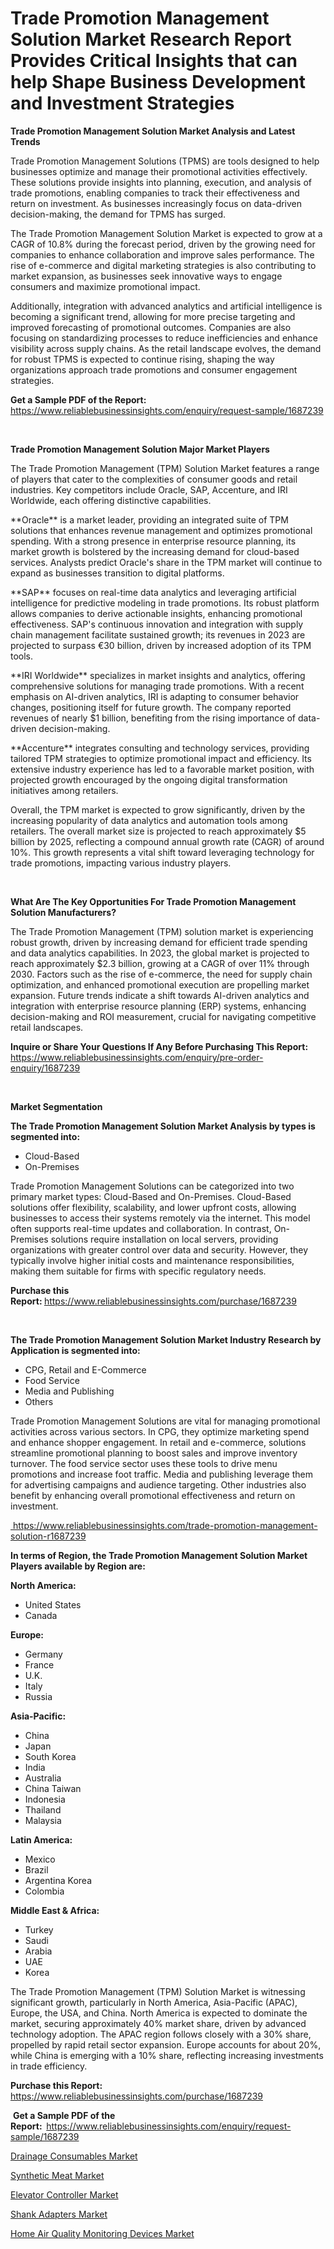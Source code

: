 <p><h1>Trade Promotion Management Solution Market Research Report Provides Critical Insights that can help Shape Business Development and Investment Strategies</h1></p><p><strong>Trade Promotion Management Solution Market Analysis and Latest Trends</strong></p>
<p><p>Trade Promotion Management Solutions (TPMS) are tools designed to help businesses optimize and manage their promotional activities effectively. These solutions provide insights into planning, execution, and analysis of trade promotions, enabling companies to track their effectiveness and return on investment. As businesses increasingly focus on data-driven decision-making, the demand for TPMS has surged.</p><p>The Trade Promotion Management Solution Market is expected to grow at a CAGR of 10.8% during the forecast period, driven by the growing need for companies to enhance collaboration and improve sales performance. The rise of e-commerce and digital marketing strategies is also contributing to market expansion, as businesses seek innovative ways to engage consumers and maximize promotional impact. </p><p>Additionally, integration with advanced analytics and artificial intelligence is becoming a significant trend, allowing for more precise targeting and improved forecasting of promotional outcomes. Companies are also focusing on standardizing processes to reduce inefficiencies and enhance visibility across supply chains. As the retail landscape evolves, the demand for robust TPMS is expected to continue rising, shaping the way organizations approach trade promotions and consumer engagement strategies.</p></p>
<p><strong>Get a Sample PDF of the Report:&nbsp;</strong> <a href="https://www.reliablebusinessinsights.com/enquiry/request-sample/1687239?utm_campaign=102&utm_medium=2&utm_source=Github&utm_content=ia&utm_term=16102024&utm_id=trade-promotion-management-solution">https://www.reliablebusinessinsights.com/enquiry/request-sample/1687239</a></p>
<p>&nbsp;</p>
<p><strong>Trade Promotion Management Solution Major Market Players</strong></p>
<p><p>The Trade Promotion Management (TPM) Solution Market features a range of players that cater to the complexities of consumer goods and retail industries. Key competitors include Oracle, SAP, Accenture, and IRI Worldwide, each offering distinctive capabilities.</p><p>**Oracle** is a market leader, providing an integrated suite of TPM solutions that enhances revenue management and optimizes promotional spending. With a strong presence in enterprise resource planning, its market growth is bolstered by the increasing demand for cloud-based services. Analysts predict Oracle's share in the TPM market will continue to expand as businesses transition to digital platforms.</p><p>**SAP** focuses on real-time data analytics and leveraging artificial intelligence for predictive modeling in trade promotions. Its robust platform allows companies to derive actionable insights, enhancing promotional effectiveness. SAP's continuous innovation and integration with supply chain management facilitate sustained growth; its revenues in 2023 are projected to surpass €30 billion, driven by increased adoption of its TPM tools.</p><p>**IRI Worldwide** specializes in market insights and analytics, offering comprehensive solutions for managing trade promotions. With a recent emphasis on AI-driven analytics, IRI is adapting to consumer behavior changes, positioning itself for future growth. The company reported revenues of nearly $1 billion, benefiting from the rising importance of data-driven decision-making.</p><p>**Accenture** integrates consulting and technology services, providing tailored TPM strategies to optimize promotional impact and efficiency. Its extensive industry experience has led to a favorable market position, with projected growth encouraged by the ongoing digital transformation initiatives among retailers.</p><p>Overall, the TPM market is expected to grow significantly, driven by the increasing popularity of data analytics and automation tools among retailers. The overall market size is projected to reach approximately $5 billion by 2025, reflecting a compound annual growth rate (CAGR) of around 10%. This growth represents a vital shift toward leveraging technology for trade promotions, impacting various industry players.</p></p>
<p>&nbsp;</p>
<p><strong>What Are The Key Opportunities For Trade Promotion Management Solution Manufacturers?</strong></p>
<p><p>The Trade Promotion Management (TPM) solution market is experiencing robust growth, driven by increasing demand for efficient trade spending and data analytics capabilities. In 2023, the global market is projected to reach approximately $2.3 billion, growing at a CAGR of over 11% through 2030. Factors such as the rise of e-commerce, the need for supply chain optimization, and enhanced promotional execution are propelling market expansion. Future trends indicate a shift towards AI-driven analytics and integration with enterprise resource planning (ERP) systems, enhancing decision-making and ROI measurement, crucial for navigating competitive retail landscapes.</p></p>
<p><strong>Inquire or Share Your Questions If Any Before Purchasing This Report:</strong> <a href="https://www.reliablebusinessinsights.com/enquiry/pre-order-enquiry/1687239?utm_campaign=102&utm_medium=2&utm_source=Github&utm_content=ia&utm_term=16102024&utm_id=trade-promotion-management-solution">https://www.reliablebusinessinsights.com/enquiry/pre-order-enquiry/1687239</a></p>
<p>&nbsp;</p>
<p><strong>Market Segmentation</strong></p>
<p><strong>The Trade Promotion Management Solution Market Analysis by types is segmented into:</strong></p>
<p><ul><li>Cloud-Based</li><li>On-Premises</li></ul></p>
<p><p>Trade Promotion Management Solutions can be categorized into two primary market types: Cloud-Based and On-Premises. Cloud-Based solutions offer flexibility, scalability, and lower upfront costs, allowing businesses to access their systems remotely via the internet. This model often supports real-time updates and collaboration. In contrast, On-Premises solutions require installation on local servers, providing organizations with greater control over data and security. However, they typically involve higher initial costs and maintenance responsibilities, making them suitable for firms with specific regulatory needs.</p></p>
<p><strong>Purchase this Report:&nbsp;</strong><a href="https://www.reliablebusinessinsights.com/purchase/1687239?utm_campaign=102&utm_medium=2&utm_source=Github&utm_content=ia&utm_term=16102024&utm_id=trade-promotion-management-solution">https://www.reliablebusinessinsights.com/purchase/1687239</a></p>
<p>&nbsp;</p>
<p><strong>The Trade Promotion Management Solution Market Industry Research by Application is segmented into:</strong></p>
<p><ul><li>CPG, Retail and E-Commerce</li><li>Food Service</li><li>Media and Publishing</li><li>Others</li></ul></p>
<p><p>Trade Promotion Management Solutions are vital for managing promotional activities across various sectors. In CPG, they optimize marketing spend and enhance shopper engagement. In retail and e-commerce, solutions streamline promotional planning to boost sales and improve inventory turnover. The food service sector uses these tools to drive menu promotions and increase foot traffic. Media and publishing leverage them for advertising campaigns and audience targeting. Other industries also benefit by enhancing overall promotional effectiveness and return on investment.</p></p>
<p><a href="https://www.reliablebusinessinsights.com/trade-promotion-management-solution-r1687239?utm_campaign=102&utm_medium=2&utm_source=Github&utm_content=ia&utm_term=16102024&utm_id=trade-promotion-management-solution">&nbsp;https://www.reliablebusinessinsights.com/trade-promotion-management-solution-r1687239</a></p>
<p><strong>In terms of Region, the Trade Promotion Management Solution Market Players available by Region are:</strong></p>
<p>
    <p> <strong> North America: </strong>
        <ul>
            <li>United States</li>
            <li>Canada</li>
        </ul>
        </p> 
    <p> <strong> Europe: </strong>
        <ul>
            <li>Germany</li>
            <li>France</li>
            <li>U.K.</li>
            <li>Italy</li>
            <li>Russia</li>
        </ul>
        </p> 
    <p> <strong> Asia-Pacific: </strong>
        <ul>
            <li>China</li>
            <li>Japan</li>
            <li>South Korea</li>
            <li>India</li>
            <li>Australia</li>
            <li>China Taiwan</li>
            <li>Indonesia</li>
            <li>Thailand</li>
            <li>Malaysia</li>
        </ul>
        </p> 
    <p> <strong> Latin America: </strong>
        <ul>
            <li>Mexico</li>
            <li>Brazil</li>
            <li>Argentina Korea</li>
            <li>Colombia</li>
        </ul>
        </p> 
    <p> <strong> Middle East & Africa: </strong>
        <ul>
            <li>Turkey</li>
            <li>Saudi</li>
            <li>Arabia</li>
            <li>UAE</li>
            <li>Korea</li>
        </ul>
    </p>
    </p>
<p><p>The Trade Promotion Management (TPM) Solution Market is witnessing significant growth, particularly in North America, Asia-Pacific (APAC), Europe, the USA, and China. North America is expected to dominate the market, securing approximately 40% market share, driven by advanced technology adoption. The APAC region follows closely with a 30% share, propelled by rapid retail sector expansion. Europe accounts for about 20%, while China is emerging with a 10% share, reflecting increasing investments in trade efficiency.</p></p>
<p><strong>Purchase this Report: </strong><a href="https://www.reliablebusinessinsights.com/purchase/1687239?utm_campaign=102&utm_medium=2&utm_source=Github&utm_content=ia&utm_term=16102024&utm_id=trade-promotion-management-solution">https://www.reliablebusinessinsights.com/purchase/1687239</a></p>
<p>&nbsp;<strong>Get a Sample PDF of the Report:&nbsp;&nbsp;</strong><a href="https://www.reliablebusinessinsights.com/enquiry/request-sample/1687239?utm_campaign=102&utm_medium=2&utm_source=Github&utm_content=ia&utm_term=16102024&utm_id=trade-promotion-management-solution">https://www.reliablebusinessinsights.com/enquiry/request-sample/1687239</a></p>
<p><strong></strong></p>
<p><p><a href="https://www.linkedin.com/pulse/global-drainage-consumables-market-opportunities-forecast-period-acd4c?trk=public_post_embed_feed-article-content&utm_campaign=102&utm_medium=2&utm_source=Github&utm_content=ia&utm_term=16102024&utm_id=trade-promotion-management-solution">Drainage Consumables Market</a></p><p><a href="https://github.com/SidorelaGurakuqi596/Market-Research-Report-List-1/blob/main/synthetic-meat-market.md?utm_campaign=102&utm_medium=2&utm_source=Github&utm_content=ia&utm_term=16102024&utm_id=trade-promotion-management-solution">Synthetic Meat Market</a></p><p><a href="https://github.com/RogerBennett414/Market-Research-Report-List-1/blob/main/elevator-controller-market.md?utm_campaign=102&utm_medium=2&utm_source=Github&utm_content=ia&utm_term=16102024&utm_id=trade-promotion-management-solution">Elevator Controller Market</a></p><p><a href="https://issuu.com/reportprime-2/docs/shank-adapters-market-size-2030.ppt_f00e880b0c08d0?utm_campaign=102&utm_medium=2&utm_source=Github&utm_content=ia&utm_term=16102024&utm_id=trade-promotion-management-solution">Shank Adapters Market</a></p><p><a href="https://www.linkedin.com/pulse/home-air-quality-monitoring-devices-market-revolution-2024--54yvc?trk=public_post_embed_feed-article-content&utm_campaign=102&utm_medium=2&utm_source=Github&utm_content=ia&utm_term=16102024&utm_id=trade-promotion-management-solution">Home Air Quality Monitoring Devices Market</a></p></p>
